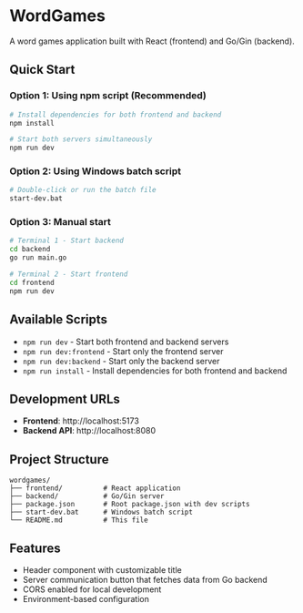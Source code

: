 # WordGames

A word games application built with React (frontend) and Go/Gin (backend).

## Quick Start

### Option 1: Using npm script (Recommended)
```bash
# Install dependencies for both frontend and backend
npm install

# Start both servers simultaneously
npm run dev
```

### Option 2: Using Windows batch script
```bash
# Double-click or run the batch file
start-dev.bat
```

### Option 3: Manual start
```bash
# Terminal 1 - Start backend
cd backend
go run main.go

# Terminal 2 - Start frontend
cd frontend
npm run dev
```

## Available Scripts

- `npm run dev` - Start both frontend and backend servers
- `npm run dev:frontend` - Start only the frontend server
- `npm run dev:backend` - Start only the backend server
- `npm run install` - Install dependencies for both frontend and backend

## Development URLs

- **Frontend**: http://localhost:5173
- **Backend API**: http://localhost:8080

## Project Structure

```
wordgames/
├── frontend/          # React application
├── backend/           # Go/Gin server
├── package.json       # Root package.json with dev scripts
├── start-dev.bat      # Windows batch script
└── README.md          # This file
```

## Features

- Header component with customizable title
- Server communication button that fetches data from Go backend
- CORS enabled for local development
- Environment-based configuration 